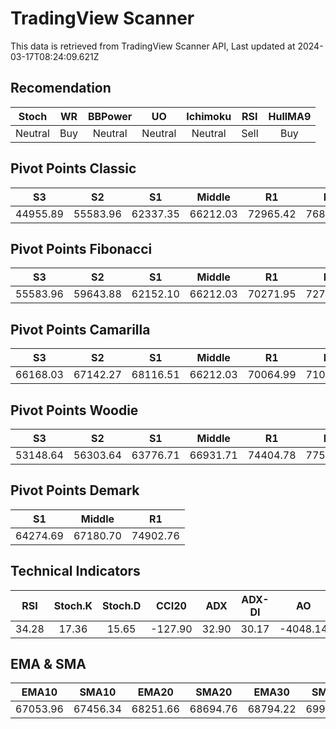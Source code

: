 # TradingView Scanner
This data is retrieved from TradingView Scanner API, Last updated at 2024-03-17T08:24:09.621Z

## Recomendation
| Stoch | WR | BBPower | UO | Ichimoku | RSI | HullMA9 |
| :---: | :---: | :---: | :---: | :---: | :---: | :---: |
| Neutral | Buy | Neutral | Neutral | Neutral | Sell | Buy |

## Pivot Points Classic
| S3 | S2 | S1 | Middle | R1 | R2 | R3 |
| :---: | :---: | :---: | :---: | :---: | :---: | :---: |
| 44955.89 | 55583.96 | 62337.35 | 66212.03 | 72965.42 | 76840.10 | 87468.17 |

## Pivot Points Fibonacci
| S3 | S2 | S1 | Middle | R1 | R2 | R3 |
| :---: | :---: | :---: | :---: | :---: | :---: | :---: |
| 55583.96 | 59643.88 | 62152.10 | 66212.03 | 70271.95 | 72780.17 | 76840.10 |

## Pivot Points Camarilla
| S3 | S2 | S1 | Middle | R1 | R2 | R3 |
| :---: | :---: | :---: | :---: | :---: | :---: | :---: |
| 66168.03 | 67142.27 | 68116.51 | 66212.03 | 70064.99 | 71039.23 | 72013.47 |

## Pivot Points Woodie
| S3 | S2 | S1 | Middle | R1 | R2 | R3 |
| :---: | :---: | :---: | :---: | :---: | :---: | :---: |
| 53148.64 | 56303.64 | 63776.71 | 66931.71 | 74404.78 | 77559.78 | 85032.85 |

## Pivot Points Demark
| S1 | Middle | R1 |
| :---: | :---: | :---: |
| 64274.69 | 67180.70 | 74902.76 |

## Technical Indicators
| RSI | Stoch.K | Stoch.D | CCI20 | ADX | ADX-DI | AO | Mom | MACD | MACD | W.R | HullMA9 |
| :---: | :---: | :---: | :---: | :---: | :---: | :---: | :---: | :---: | :---: | :---: | :---: |
| 34.28 | 17.36 | 15.65 | -127.90 | 32.90 | 30.17 | -4048.14 | -3439.65 | -1285.38 | -873.41 | -83.84 | 64998.36 |

## EMA & SMA
| EMA10 | SMA10 | EMA20 | SMA20 | EMA30 | SMA30 | EMA50 | SMA50 | EMA100 | SMA100 | EMA200 | SMA200 |
| :---: | :---: | :---: | :---: | :---: | :---: | :---: | :---: | :---: | :---: | :---: | :---: |
| 67053.96 | 67456.34 | 68251.66 | 68694.76 | 68794.22 | 69961.10 | 68764.62 | 70014.59 | 66495.01 | 67402.70 | 61447.31 | 60153.05 |